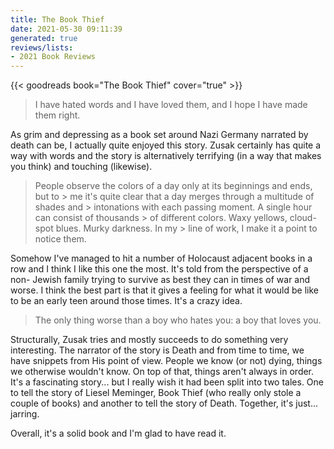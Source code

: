 ```yaml
---
title: The Book Thief
date: 2021-05-30 09:11:39
generated: true
reviews/lists:
- 2021 Book Reviews
---
```

{{< goodreads book="The Book Thief" cover="true" >}}

> I have hated words and I have loved them, and I hope I have made them right.

As grim and depressing as a book set around Nazi Germany narrated by death can be, I actually quite enjoyed this story. Zusak certainly has quite a way with words and the story is alternatively terrifying (in a way that makes you think) and touching (likewise).  

<!--more-->

> People observe the colors of a day only at its beginnings and ends, but to > me it's quite clear that a day merges through a multitude of shades and > intonations with each passing moment. A single hour can consist of thousands > of different colors. Waxy yellows, cloud-spot blues. Murky darkness. In my > line of work, I make it a point to notice them.

Somehow I've managed to hit a number of Holocaust adjacent books in a row and I think I like this one the most. It's told from the perspective of a non- Jewish family trying to survive as best they can in times of war and worse. I think the best part is that it gives a feeling for what it would be like to be an early teen around those times. It's a crazy idea.  

> The only thing worse than a boy who hates you: a boy that loves you.

Structurally, Zusak tries and mostly succeeds to do something very interesting. The narrator of the story is Death and from time to time, we have snippets from His point of view. People we know (or not) dying, things we otherwise wouldn't know. On top of that, things aren't always in order. It's a fascinating story... but I really wish it had been split into two tales. One to tell the story of   Liesel Meminger, Book Thief (who really only stole a couple of books) and another to tell the story of Death. Together, it's just... jarring.  

Overall, it's a solid book and I'm glad to have read it.


